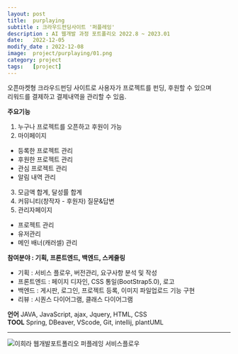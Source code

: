 ```yaml
---
layout: post
title:  purplaying
subtitle : 크라우드펀딩사이트 '퍼플레잉'
description : AI 웹개발 과정 포트폴리오 2022.8 ~ 2023.01
date:   2022-12-05
modify_date : 2022-12-08
image:  project/purplaying/01.png
category: project
tags:   [project]
---
```


오픈마켓형 크라우드펀딩 사이트로 사용자가 프로젝트를 펀딩, 후원할 수 있으며   
리워드를 결제하고 결제내역을 관리할 수 있음.   

**주요기능**
1. 누구나 프로젝트를 오픈하고 후원이 가능
2. 마이페이지 
  - 등록한 프로젝트 관리
  - 후원한 프로젝트 관리
  - 관심 프로젝트 관리
  - 알림 내역 관리
3. 모금액 합계, 달성률 합계
4. 커뮤니티(창작자 - 후원자) 질문&답변
5. 관리자페이지
  - 프로젝트 관리
  - 유저관리
  - 메인 배너(캐러셀) 관리


**참여분야 : 기획, 프론트엔드, 백엔드, 스케줄링**
+ 기획 : 서비스 플로우, 버전관리, 요구사항 분석 및 작성
+ 프론트엔드 : 페이지 디자인, CSS 통일(BootStrap5.0), 로고
+ 백엔드 : 게시판, 로그인, 프로젝트 등록, 이미지 파일업로드 기능 구현
+ 리뷰 : 시퀀스 다이어그램, 클래스 다이어그램 


**언어**
JAVA, JavaScript, ajax, Jquery, HTML, CSS   
**TOOL** 
Spring, DBeaver, VScode, Git, intellij, plantUML

***

![이희라 웹개발포트폴리오 퍼플레잉 서비스플로우 ]({{site.baseurl}}/images/project/purplaying/02.png)